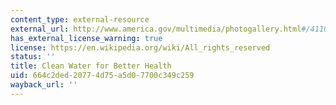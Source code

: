 ```yaml
---
content_type: external-resource
external_url: http://www.america.gov/multimedia/photogallery.html#/4110/clean_water/
has_external_license_warning: true
license: https://en.wikipedia.org/wiki/All_rights_reserved
status: ''
title: Clean Water for Better Health
uid: 664c2ded-2077-4d75-a5d0-7700c349c259
wayback_url: ''
---
```

